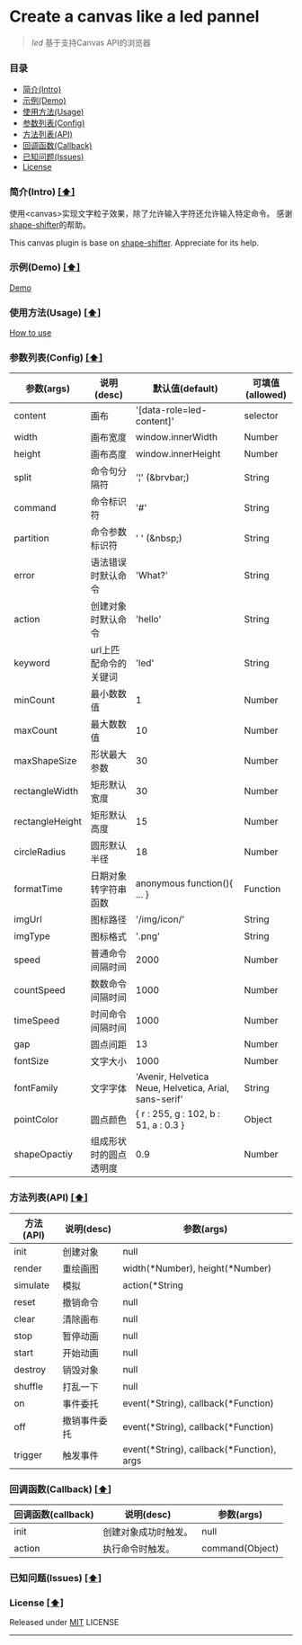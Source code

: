 # Create a canvas like a led pannel

> *led* 基于支持Canvas API的浏览器

### <a name="top"></a>目录
* [简介(Intro)](#intro)
* [示例(Demo)](#demo)
* [使用方法(Usage)](#usage)
* [参数列表(Config)](#config)
* [方法列表(API)](#api)
* [回调函数(Callback)](#callback)
* [已知问题(Issues)](#known-issues)
* [License](#license)

### <a name="intro"></a>简介(Intro) [[⬆]](#top)
使用&lt;canvas&gt;实现文字粒子效果，除了允许输入字符还允许输入特定命令。
感谢[shape-shifter]的帮助。

This canvas plugin is base on [shape-shifter]. Appreciate for its help.

### <a name="demo"></a>示例(Demo) [[⬆]](#top)
[Demo]

### <a name="usage"></a>使用方法(Usage) [[⬆]](#top)
[How to use]

### <a name="config"></a>参数列表(Config) [[⬆]](#top)
|   参数(args)    |     说明(desc)     |          默认值(default)         | 可填值(allowed) |
|----------------|--------------------|---------------------------------|----------------|
| content        | 画布               | '[data-role=led-content]'        | selector      |
| width          | 画布宽度            | window.innerWidth               | Number        |
| height         | 画布高度            | window.innerHeight              | Number        |
| split          | 命令句分隔符         | '&brvbar;'  (&amp;brvbar;)     | String        |
| command        | 命令标识符          | '#'                             | String        |
| partition      | 命令参数标识符       | ' ' (&amp;nbsp;)                | String         |
| error          | 语法错误时默认命令    | 'What?'                         | String         |
| action         | 创建对象时默认命令    | 'hello'                         | String         |
| keyword        | url上匹配命令的关键词 | 'led'                           | String         |
| minCount       | 最小数数值           | 1                              | Number         |
| maxCount       | 最大数数值           | 10                             | Number         |
| maxShapeSize   | 形状最大参数         | 30                             | Number         |
| rectangleWidth | 矩形默认宽度         | 30                             | Number         |
| rectangleHeight| 矩形默认高度         | 15                             | Number         |
| circleRadius   | 圆形默认半径         | 18                             | Number         |
| formatTime     | 日期对象转字符串函数  | anonymous function(){ ... }     | Function      |
| imgUrl         | 图标路径            | '/img/icon/'                    | String         |
| imgType        | 图标格式            | '.png'                          | String         |
| speed          | 普通命令间隔时间      | 2000                            | Number         |
| countSpeed     | 数数命令间隔时间      | 1000                            | Number         |
| timeSpeed      | 时间命令间隔时间      | 1000                            | Number         |
| gap            | 圆点间距            | 13                               | Number         |
| fontSize       | 文字大小            | 1000                             | Number         |
| fontFamily     | 文字字体            | 'Avenir, Helvetica Neue, Helvetica, Arial, sans-serif'| String |
| pointColor     | 圆点颜色            | { r : 255, g : 102, b : 51, a : 0.3 }| Object     |
| shapeOpactiy   | 组成形状时的圆点透明度| 0.9                              | Number         |

### <a name="api"></a>方法列表(API) [[⬆]](#top)
| 方法(API) | 说明(desc)  | 参数(args) |
|----------|-------------|-----------|
| init     | 创建对象     | null |
| render   | 重绘画图     | width(\*Number), height(\*Number) |
| simulate | 模拟        | action(\*String|Array) |
| reset    | 撤销命令     | null |
| clear    | 清除画布     | null |
| stop     | 暂停动画     | null |
| start    | 开始动画     | null |
| destroy  | 销毁对象     | null |
| shuffle  | 打乱一下     | null |
| on       | 事件委托     | event(\*String), callback(\*Function) |
| off      | 撤销事件委托  | event(\*String), callback(\*Function) |
| trigger  | 触发事件     | event(\*String), callback(\*Function), args |


### <a name="callback"></a>回调函数(Callback) [[⬆]](#top)
| 回调函数(callback) |              说明(desc)              			| 参数(args) |
|-------------------|-----------------------------------------------|-----------|
| init   	     	| 创建对象成功时触发。                                 | null      |
| action    		| 执行命令时触发。                                    	| command(Object) |

### <a name="known-issues"></a>已知问题(Issues) [[⬆]](#top)

### <a name="license"></a>License [[⬆]](#top)
Released under [MIT] LICENSE

---
[shape-shifter]: https://github.com/kennethcachia/shape-shifter
[Demo]: http://lixinliang.github.io/led/tests/index.html
[How to use]: http://lixinliang.github.io/led/examples/index.html
[MIT]: http://rem.mit-license.org/